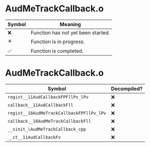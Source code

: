 # AudMeTrackCallback.o
| Symbol | Meaning 
| ------------- | ------------- 
| :x: | Function has not yet been started. 
| :eight_pointed_black_star: | Function is in progress. 
| :white_check_mark: | Function is completed. 


# AudMeTrackCallback.o
| Symbol | Decompiled? |
| ------------- | ------------- |
| `regist__11AudCallbackFPFllPv_lPv` | :x: |
| `callback__11AudCallbackFll` | :x: |
| `regist__18AudMeTrackCallbackFPFllPv_lPv` | :x: |
| `callback__18AudMeTrackCallbackFll` | :x: |
| `__sinit_\AudMeTrackCallback_cpp` | :x: |
| `__ct__11AudCallbackFv` | :x: |
